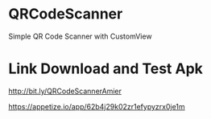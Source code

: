 # QRCodeScanner
Simple QR Code Scanner with CustomView

# Link Download and Test Apk
http://bit.ly/QRCodeScannerAmier

https://appetize.io/app/62b4j29k02zr1efypyzrx0je1m


